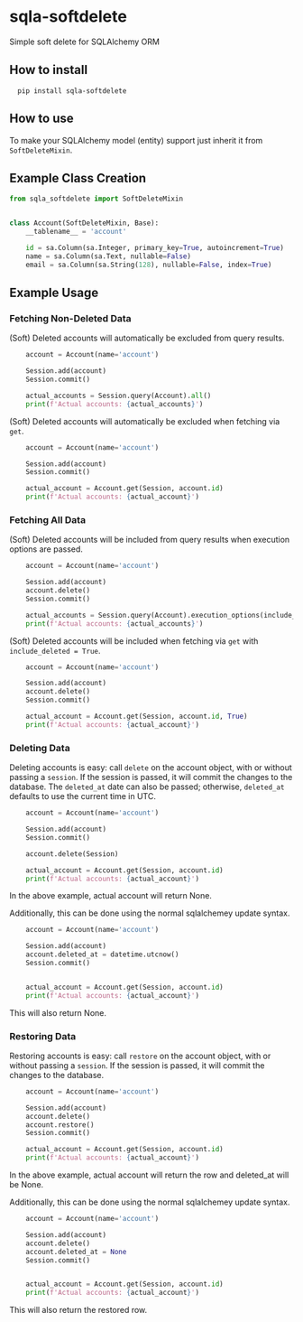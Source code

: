 # sqla-softdelete
Simple soft delete for SQLAlchemy ORM

How to install
------------  
```
  pip install sqla-softdelete
```

How to use
------------    
To make your SQLAlchemy model (entity) support just inherit it from `SoftDeleteMixin`. 

## Example Class Creation

```python
from sqla_softdelete import SoftDeleteMixin


class Account(SoftDeleteMixin, Base):
    __tablename__ = 'account'

    id = sa.Column(sa.Integer, primary_key=True, autoincrement=True)
    name = sa.Column(sa.Text, nullable=False)
    email = sa.Column(sa.String(128), nullable=False, index=True)

```

## Example Usage

### Fetching Non-Deleted Data

(Soft) Deleted accounts will automatically be excluded from query results.
```python
    account = Account(name='account')

    Session.add(account)
    Session.commit()

    actual_accounts = Session.query(Account).all()
    print(f'Actual accounts: {actual_accounts}')
```

(Soft) Deleted accounts will automatically be excluded when fetching via `get`.
```python
    account = Account(name='account')

    Session.add(account)
    Session.commit()

    actual_account = Account.get(Session, account.id)
    print(f'Actual accounts: {actual_account}')
```

### Fetching All Data

(Soft) Deleted accounts will be included from query results when execution options are passed.
```python
    account = Account(name='account')

    Session.add(account)
    account.delete()
    Session.commit()

    actual_accounts = Session.query(Account).execution_options(include_deleted=True).all()
    print(f'Actual accounts: {actual_accounts}')
```

(Soft) Deleted accounts will be included when fetching via `get` with `include_deleted = True`.
```python
    account = Account(name='account')

    Session.add(account)
    account.delete()
    Session.commit()

    actual_account = Account.get(Session, account.id, True)
    print(f'Actual accounts: {actual_account}')
```

### Deleting Data
Deleting accounts is easy: call `delete` on the account object, with or without passing a `session`. If the session is passed, it will commit the changes to the database. The `deleted_at` date can also be passed; otherwise, `deleted_at` defaults to use the current time in UTC.
```python
    account = Account(name='account')

    Session.add(account)
    Session.commit()

    account.delete(Session)

    actual_account = Account.get(Session, account.id)
    print(f'Actual accounts: {actual_account}')
```
In the above example, actual account will return None.

Additionally, this can be done using the normal sqlalchemey update syntax.
```python
    account = Account(name='account')

    Session.add(account)
    account.deleted_at = datetime.utcnow()
    Session.commit()


    actual_account = Account.get(Session, account.id)
    print(f'Actual accounts: {actual_account}')
```
This will also return None.

### Restoring Data
Restoring accounts is easy: call `restore` on the account object, with or without passing a `session`. If the session is passed, it will commit the changes to the database.
```python
    account = Account(name='account')

    Session.add(account)
    account.delete()
    account.restore()
    Session.commit()

    actual_account = Account.get(Session, account.id)
    print(f'Actual accounts: {actual_account}')
```
In the above example, actual account will return the row and deleted_at will be None.

Additionally, this can be done using the normal sqlalchemey update syntax.
```python
    account = Account(name='account')

    Session.add(account)
    account.delete()
    account.deleted_at = None
    Session.commit()


    actual_account = Account.get(Session, account.id)
    print(f'Actual accounts: {actual_account}')
```
This will also return the restored row.
